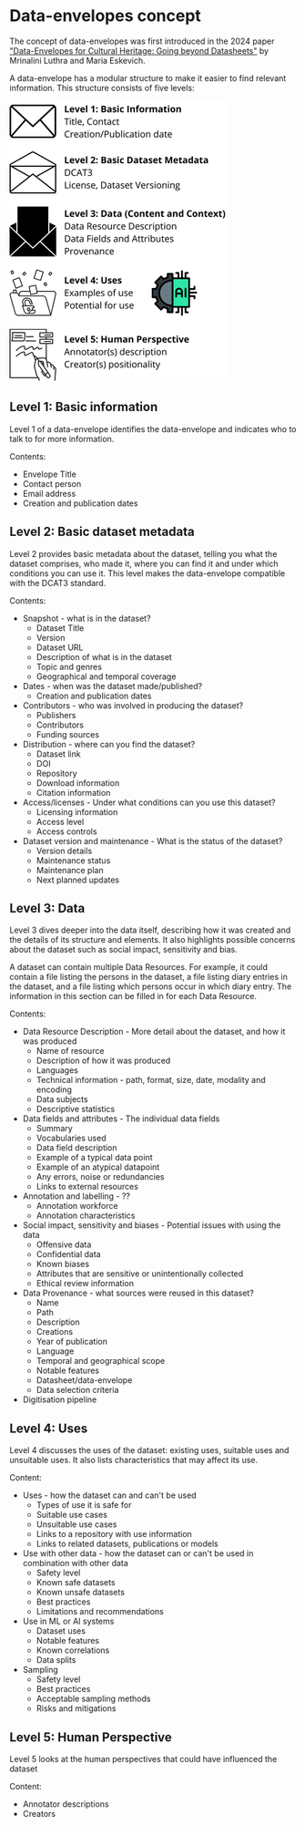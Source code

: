 # Data-envelopes concept
The concept of data-envelopes was first introduced in the 2024 paper ["Data-Envelopes for Cultural Heritage: Going beyond Datasheets"](https://aclanthology.org/2024.legal-1.9/) by Mrinalini Luthra and Maria Eskevich.

A data-envelope has a modular structure to make it easier to find relevant information. This structure consists of five levels:

![Data-envelope levels](data-envelopes-levels.png)

## Level 1: Basic information
Level 1 of a data-envelope identifies the data-envelope and indicates who to talk to for more information.

Contents:
* Envelope Title
* Contact person
* Email address
* Creation and publication dates

## Level 2: Basic dataset metadata
Level 2 provides basic metadata about the dataset, telling you what the dataset comprises, who made it, where you can find it and under which conditions you can use it. This level makes the data-envelope compatible with the DCAT3 standard.

Contents:
* Snapshot - what is in the dataset?
  * Dataset Title
  * Version
  * Dataset URL
  * Description of what is in the dataset
  * Topic and genres
  * Geographical and temporal coverage
* Dates - when was the dataset made/published?
  * Creation and publication dates
* Contributors - who was involved in producing the dataset?
  * Publishers
  * Contributors
  * Funding sources
* Distribution - where can you find the dataset?
  * Dataset link
  * DOI
  * Repository
  * Download information
  * Citation information
* Access/licenses - Under what conditions can you use this dataset?
  * Licensing information
  * Access level
  * Access controls
* Dataset version and maintenance - What is the status of the dataset?
  * Version details
  * Maintenance status
  * Maintenance plan
  * Next planned updates

## Level 3: Data
Level 3 dives deeper into the data itself, describing how it was created and the details of its structure and elements. It also highlights possible concerns about the dataset such as social impact, sensitivity and bias. 

A dataset can contain multiple Data Resources. For example, it could contain a file listing the persons in the dataset, a file listing diary entries in the dataset, and a file listing which persons occur in which diary entry. The information in this section can be filled in for each Data Resource. 

Contents:
* Data Resource Description - More detail about the dataset, and how it was produced
  * Name of resource
  * Description of how it was produced
  * Languages
  * Technical information - path, format, size, date, modality and encoding
  * Data subjects
  * Descriptive statistics
* Data fields and attributes - The individual data fields
  * Summary
  * Vocabularies used
  * Data field description
  * Example of a typical data point
  * Example of an atypical datapoint
  * Any errors, noise or redundancies
  * Links to external resources
 * Annotation and labelling - ??
   * Annotation workforce 
   * Annotation characteristics
 * Social impact, sensitivity and biases - Potential issues with using the data
   * Offensive data
   * Confidential data
   * Known biases
   * Attributes that are sensitive or unintentionally collected
   * Ethical review information
 * Data Provenance - what sources were reused in this dataset?
   * Name
   * Path
   * Description
   * Creations
   * Year of publication
   * Language
   * Temporal and geographical scope
   * Notable features
   * Datasheet/data-envelope
   * Data selection criteria
 * Digitisation pipeline

## Level 4: Uses
Level 4 discusses the uses of the dataset: existing uses, suitable uses and unsuitable uses. It also lists characteristics that may affect its use.

Content:
* Uses - how the dataset can and can't be used
  * Types of use it is safe for
  * Suitable use cases
  * Unsuitable use cases
  * Links to a repository with use information
  * Links to related datasets, publications or models
* Use with other data - how the dataset can or can't be used in combination with other data
   * Safety level
   * Known safe datasets
   * Known unsafe datasets
   * Best practices
   * Limitations and recommendations
* Use in ML or AI systems
   * Dataset uses
   * Notable features
   * Known correlations
   * Data splits
* Sampling
  * Safety level
  * Best practices
  * Acceptable sampling methods
  * Risks and mitigations

## Level 5: Human Perspective
Level 5 looks at the human perspectives that could have influenced the dataset

Content:
* Annotator descriptions
* Creators

